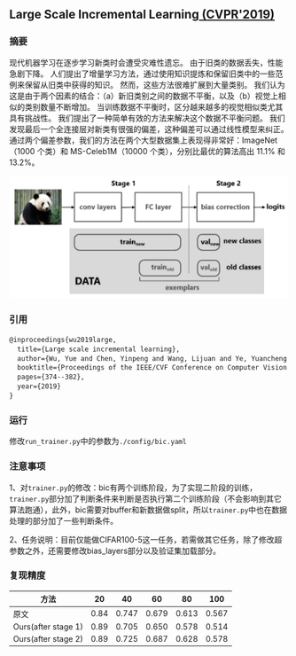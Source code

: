 ## Large Scale Incremental Learning<a href="http://openaccess.thecvf.com/content_CVPR_2019/papers/Wu_Large_Scale_Incremental_Learning_CVPR_2019_paper.pdf"> (CVPR'2019)</a>

### 摘要

现代机器学习在逐步学习新类时会遭受灾难性遗忘。 由于旧类的数据丢失，性能急剧下降。 人们提出了增量学习方法，通过使用知识提炼和保留旧类中的一些范例来保留从旧类中获得的知识。 然而，这些方法很难扩展到大量类别。 我们认为这是由于两个因素的结合：（a）新旧类别之间的数据不平衡，以及（b）视觉上相似的类别数量不断增加。 当训练数据不平衡时，区分越来越多的视觉相似类尤其具有挑战性。 我们提出了一种简单有效的方法来解决这个数据不平衡问题。 我们发现最后一个全连接层对新类有很强的偏差，这种偏差可以通过线性模型来纠正。 通过两个偏差参数，我们的方法在两个大型数据集上表现得非常好：ImageNet（1000 个类）和 MS-Celeb1M（10000 个类），分别比最优的算法高出 11.1% 和 13.2%。

![bic](../../resources/imgs/bic.png)

### 引用

```latex
@inproceedings{wu2019large,
  title={Large scale incremental learning},
  author={Wu, Yue and Chen, Yinpeng and Wang, Lijuan and Ye, Yuancheng and Liu, Zicheng and Guo, Yandong and Fu, Yun},
  booktitle={Proceedings of the IEEE/CVF Conference on Computer Vision and Pattern Recognition},
  pages={374--382},
  year={2019}
}
```

### 运行

修改`run_trainer.py`中的参数为`./config/bic.yaml`

### 注意事项

1、对`trainer.py`的修改：bic有两个训练阶段，为了实现二阶段的训练，`trainer.py`部分加了判断条件来判断是否执行第二个训练阶段（不会影响到其它算法跑通），此外，bic需要对buffer和新数据做split，所以`trainer.py`中也在数据处理的部分加了一些判断条件。

2、任务说明：目前仅能做CIFAR100-5这一任务，若需做其它任务，除了修改超参数之外，还需要修改bias_layers部分以及验证集加载部分。

### 复现精度

| 方法                | 20   | 40    | 60    | 80    | 100   |
| ------------------- | ---- | ----- | ----- | ----- | ----- |
| 原文                | 0.84 | 0.747 | 0.679 | 0.613 | 0.567 |
| Ours(after stage 1) | 0.89 | 0.705 | 0.650 | 0.578 | 0.514 |
| Ours(after stage 2) | 0.89 | 0.725 | 0.687 | 0.628 | 0.578 |


